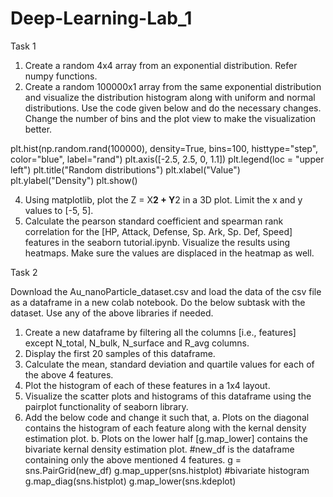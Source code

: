 # Deep-Learning-Lab_1

Task 1
1. Create a random 4x4 array from an exponential distribution. Refer numpy functions.
2. Create a random 100000x1 array from the same exponential distribution and visualize the 
distribution histogram along with uniform and normal distributions. Use the code given 
below and do the necessary changes. Change the number of bins and the plot view to make 
the visualization better.

plt.hist(np.random.rand(100000), density=True, bins=100, histtype="step", color="blue", 
label="rand")
plt.axis([-2.5, 2.5, 0, 1.1])
plt.legend(loc = "upper left")
plt.title("Random distributions")
plt.xlabel("Value")
plt.ylabel("Density")
plt.show()

4. Using matplotlib, plot the Z = X**2 + Y**2 in a 3D plot. Limit the x and y values to [-5, 5]. 
5. Calculate the pearson standard coefficient and spearman rank correlation for the [HP, 
Attack, Defense, Sp. Ark, Sp. Def, Speed] features in the seaborn tutorial.ipynb. Visualize the 
results using heatmaps. Make sure the values are displaced in the heatmap as well.

Task 2



Download the Au_nanoParticle_dataset.csv and load the data of the csv file as a dataframe in a new 
colab notebook. Do the below subtask with the dataset. Use any of the above libraries if needed.

1. Create a new dataframe by filtering all the columns [i.e., features] except N_total, N_bulk, 
   N_surface and R_avg columns.
2. Display the first 20 samples of this dataframe.
3. Calculate the mean, standard deviation and quartile values for each of the above 4 features.
4. Plot the histogram of each of these features in a 1x4 layout.
5. Visualize the scatter plots and histograms of this dataframe using the pairplot functionality 
   of seaborn library.
6. Add the below code and change it such that,
      a. Plots on the diagonal contains the histogram of each feature along with the kernal density estimation plot.
      b. Plots on the lower half [g.map_lower] contains the bivariate kernal density estimation plot.
#new_df is the dataframe containing only the above mentioned 4 features.
g = sns.PairGrid(new_df)
g.map_upper(sns.histplot) #bivariate histogram
g.map_diag(sns.histplot) 
g.map_lower(sns.kdeplot)
